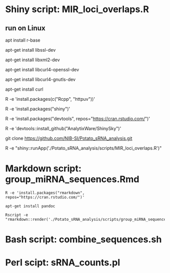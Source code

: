 # 

# Shiny script: MIR_loci_overlaps.R 

## run on Linux

apt install r-base

apt-get install libssl-dev

apt-get install libxml2-dev

apt-get install libcurl4-openssl-dev

apt-get install libcurl4-gnutls-dev

apt-get install curl

R -e 'install.packages(c("Rcpp", "httpuv"))'

R -e 'install.packages("shiny")'

R -e 'install.packages("devtools", repos="https://cran.rstudio.com/")'

R -e 'devtools::install_github("AnalytixWare/ShinySky")'


git clone https://github.com/NIB-SI/Potato_sRNA_analysis.git

R -e "shiny::runApp('./Potato_sRNA_analysis/scripts/MIR_loci_overlaps.R')"


# Markdown script: group_miRNA_sequences.Rmd
```
R -e 'install.packages("rmarkdown", repos="https://cran.rstudio.com/")'

apt-get install pandoc

Rscript -e "rmarkdown::render('./Potato_sRNA_analysis/scripts/group_miRNA_sequences.Rmd')"
```

# Bash script: combine_sequences.sh

# Perl scipt: sRNA_counts.pl
